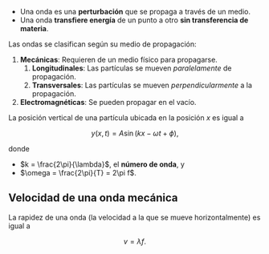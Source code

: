 - Una onda es una **perturbación** que se propaga a través de un medio.
- Una onda **transfiere energía** de un punto a otro **sin transferencia de materia**.

Las ondas se clasifican según su medio de propagación:

1. **Mecánicas**: Requieren de un medio físico para propagarse.
	1. **Longitudinales**: Las partículas se mueven  *paralelamente* de propagación.
	2. **Transversales**: Las partículas se mueven *perpendicularmente* a la propagación.
2. **Electromagnéticas**: Se pueden propagar en el vacío.

La posición vertical de una partícula ubicada en la posición $x$ es igual a

$$
y(x, t) = A\sin(kx - \omega t + \phi)
,$$

donde

- $k = \frac{2\pi}{\lambda}$, el **número de onda**, y
- $\omega = \frac{2\pi}{T} = 2\pi f$.

## Velocidad de una onda mecánica

La rapidez de una onda (la velocidad a la que se mueve horizontalmente) es igual a

$$
v = \lambda f
.$$

